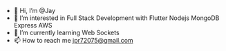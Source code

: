 - 👋 Hi, I’m @Jay
- 👀 I’m interested in Full Stack Development with Flutter Nodejs MongoDB Express AWS
- 🌱 I’m currently learning Web Sockets
- 📫 How to reach me jpr72075@gmail.com

<!---
Jayroy777/Jayroy777 is a ✨ special ✨ repository because its `README.md` (this file) appears on your GitHub profile.
You can click the Preview link to take a look at your changes.
--->
